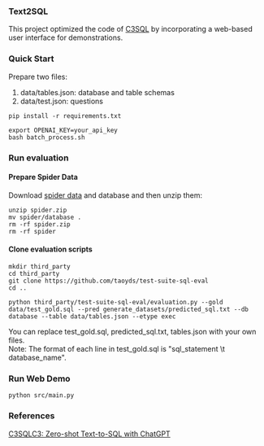 ### Text2SQL
 This project optimized the code of [C3SQL](https://github.com/bigbigwatermalon/C3SQL) by incorporating a web-based user interface for demonstrations. 

### Quick Start
Prepare two files:<br>
1. data/tables.json: database and table schemas
2. data/test.json: questions
```
pip install -r requirements.txt

export OPENAI_KEY=your_api_key
bash batch_process.sh
```

### Run evaluation
#### Prepare Spider Data
Download [spider data](https://drive.google.com/uc?export=download&id=1TqleXec_OykOYFREKKtschzY29dUcVAQ) and database and then unzip them:
```
unzip spider.zip 
mv spider/database . 
rm -rf spider.zip
rm -rf spider
```

#### Clone evaluation scripts
```
mkdir third_party
cd third_party
git clone https://github.com/taoyds/test-suite-sql-eval
cd ..

python third_party/test-suite-sql-eval/evaluation.py --gold data/test_gold.sql --pred generate_datasets/predicted_sql.txt --db database --table data/tables.json --etype exec 
```
You can replace test_gold.sql, predicted_sql.txt, tables.json with your own files.<br>
Note: The format of each line in test_gold.sql is "sql_statement \t database_name".

### Run Web Demo
```
python src/main.py
```

### References
[C3SQLC3: Zero-shot Text-to-SQL with ChatGPT](https://arxiv.org/pdf/2307.07306.pdf)
